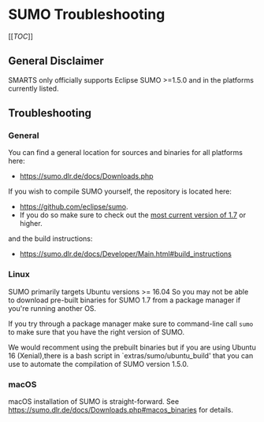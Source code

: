 # SUMO Troubleshooting

[[_TOC_]]

## General Disclaimer

SMARTS only officially supports Eclipse SUMO >=1.5.0 and in the platforms currently listed.

## Troubleshooting

### General

You can find a general location for sources and binaries for all platforms here: 
- https://sumo.dlr.de/docs/Downloads.php

If you wish to compile SUMO yourself, the repository is located here: 
 - https://github.com/eclipse/sumo.
 - If you do so make sure to check out the [most current version of 1.7](https://github.com/eclipse/sumo/commits/v1_7_0) or higher.

and the build instructions:  
 - https://sumo.dlr.de/docs/Developer/Main.html#build_instructions

### Linux

SUMO primarily targets Ubuntu versions >= 16.04 So you may not be able to download pre-built binaries for SUMO 1.7 from a package manager if you're running another OS.

If you try through a package manager make sure to command-line call `sumo` to make sure that you have the right version of SUMO.

We would recomment using the prebuilt binaries but if you are using Ubuntu 16 (Xenial),there is a bash script in `extras/sumo/ubuntu_build' that you can use to automate the compilation of SUMO version 1.5.0.

### macOS

macOS installation of SUMO is straight-forward. See https://sumo.dlr.de/docs/Downloads.php#macos_binaries for details.
